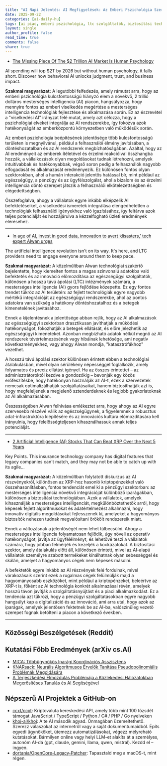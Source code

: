```yaml
---
title: "AI Napi Jelentés: AI Megfigyelések: Az Emberi Pszichológia Szerepe a 2 Trillió Dolláros Piacon, Innováció az LTC-ben és Ígéretes AI Részvények (2025-09-22)"
date: 2025-09-22
categories: [ai-daily-hu]
tags: [ai piac, emberi pszichológia, ltc szolgáltatók, biztosítási technológia, digitális innováció, viselkedési ai, befektetési stratégiák]
layout: single
author_profile: false
read_time: true
comments: false
share: true
---
```

- [The Missing Piece Of The $2 Trillion AI Market Is Human Psychology](https://www.forbes.com/sites/markminevich/2025/09/21/the-missing-piece-of-the-2-trillion-ai-market-is-human-psychology/)

AI spending will top $2T by 2026 but without human psychology, it falls short. Discover how behavioral AI unlocks judgment, trust, and business impact.

**Szakmai magyarázat:**
A legutóbbi felfedezés, amely rámutat arra, hogy az emberi pszichológia kulcsfontosságú hiányzó elem a növekvő, 2 trillió dolláros mesterséges intelligencia (AI) piacon, hangsúlyozza, hogy mennyire fontos az emberi viselkedés megértése a mesterséges intelligencia technológiák fejlesztése és alkalmazása során. Ez az észrevétel a "viselkedési AI" irányzat felé mutat, amely azt célozza, hogy a pszichológiai elveket integrálja az AI rendszerekbe, így fokozva azok hatékonyságát az emberközpontú környezetben való működésük során.

Az emberi pszichológia beépítésének jelentősége több kulcsfontosságú területen is megnyilvánul, például a felhasználói élmény javításában, a döntéshozatalban és az AI rendszerek megbízhatóságában. Azáltal, hogy az AI eredményeit az emberek ítéletével és érzelmi reakcióival összhangba hozzák, a vállalkozások olyan megoldásokat tudnak létrehozni, amelyek intuitívabbak és hatékonyabbak, végső soron pedig a felhasználók nagyobb elfogadását és alkalmazását eredményezik. Ez különösen fontos olyan szektorokban, ahol a humán interakció jelentős hatással bír, mint például az egészségügy, a pénzügy és az ügyfélszolgálat, ahol a bizalom és az érzelmi intelligencia döntő szerepet játszik a felhasználói elkötelezettségben és elégedettségben.

Összefoglalva, ahogy a vállalatok egyre inkább elképzelik AI befektetéseiket, a viselkedési ismeretek integrálása elengedhetetlen a technológiák felhasználói igényekhez való igazításához, így feltárva azok teljes potenciálját és hozzájárulva a kézzelfogható üzleti eredmények eléréséhez.

---
- [In age of AI, invest in good data, innovation to avert ‘disasters,’ tech expert Alwan urges](https://www.mcknights.com/news/in-age-of-ai-invest-in-good-data-innovation-to-avert-disasters-tech-expert-alwan-urges/)

The artificial intelligence revolution isn't on its way. It's here, and LTC providers need to engage everyone around them to keep pace.

**Szakmai magyarázat:**
A közelmúltban Alwan technológiai szakértő bejelentette, hogy kiemelten fontos a magas színvonalú adatokba való befektetés és az innováció előmozdítása az egészségügyi szolgáltatók, különösen a hosszú távú ápolási (LTC) intézmények számára, a mesterséges intelligencia (AI) gyors fejlődése közepette. Ez egy fontos trendet tükröz az AI területén: az fejlett technológiák egyre nagyobb mértékű integrációját az egészségügyi rendszerekbe, ahol az pontos adatokra van szükség a hatékony döntéshozatalhoz és a betegek kimenetelének javításához.

Ennek a kijelentésnek a jelentősége abban rejlik, hogy az AI alkalmazások az egészségügyi szektorban drasztikusan javíthatják a működési hatékonyságot, fokozhatják a betegek ellátását, és előre jelezhetik az egészségügyi kimeneteket. Azonban megbízható adatok nélkül megnő az AI rendszerek tévértelmezésének vagy hibáinak lehetősége, ami negatív következményekhez, vagy ahogy Alwan mondja, "katasztrófákhoz" vezethet. 

A hosszú távú ápolási szektor különösen érintett ebben a technológiai átalakulásban, mivel olyan sérülékeny népességgel foglalkozik, amely folyamatos és precíz ellátást igényel. Ha az összes érintettet – az adminisztrátoroktól kezdve a gondozókig – bevonják egy közös erőfeszítésbe, hogy hatékonyan használják az AI-t, ezek a szervezetek nemcsak optimalizálhatják szolgáltatásaikat, hanem biztosíthatják azt is, hogy megfeleljenek a megjelenő sztenderdeknek és legjobb gyakorlatoknak az AI alkalmazásában.

Összességében Alwan felhívása emlékeztet arra, hogy ahogy az AI egyre szervesebb részévé válik az egészségügynek, a figyelemnek a robusztus adat-infrastruktúra kiépítésére és az innovációs kultúra előmozdítására kell irányulnia, hogy felelősségteljesen kihasználhassuk annak teljes potenciálját.

---
- [2 Artificial Intelligence (AI) Stocks That Can Beat XRP Over the Next 5 Years](https://finance.yahoo.com/news/2-artificial-intelligence-ai-stocks-190000328.html)

Key Points. This insurance technology company has digital features that legacy companies can't match, and they may not be able to catch up with its agile...

**Szakmai magyarázat:**
A közelmúltban folytatott diskurzus az AI részvényekről, különösen az XRP-hoz hasonló kriptopénzekkel való összehasonlításban, fontos tendenciát emel ki a pénzügyi szektorban: az mesterséges intelligencia növekvő integrációját különböző iparágakban, különösen a biztosítási technológiában. Azok a vállalatok, amelyek kihasználják a mesterséges intelligenciát, megkülönböztethetők arról, hogy képesek fejlett algoritmusokat és adatértelmezést alkalmazni, hogy innovatív digitális megoldásokat fejlesszenek ki, amelyeket a hagyományos biztosítók nehezen tudnak megvalósítani örökölt rendszereik miatt.

Ennek a változásnak a jelentőségét nem lehet túlbecsülni. Ahogy a mesterséges intelligencia folyamatosan fejlődik, úgy növeli az operatív hatékonyságot, javítja az ügyfélélményt, és lehetővé teszi a vállalatok számára, hogy jobban felmérjék és kezeljék a kockázatokat. A biztosítási szektor, amely átalakulás előtt áll, különösen érintett, mivel az AI-alapú vállalatok személyre szabott termékeket kínálhatnak olyan sebességgel és skálán, amelyet a hagyományos cégek nem képesek másolni.

A befektetők egyre inkább az AI részvények felé fordulnak, mivel várakozásaik szerint ezek a rugalmas cégek felülmúlják majd a hagyományosabb eszközöket, mint például a kriptopénzeket, beleértve az XRP-t is, főként az AI technológia konkrét alkalmazásai révén, amelyek hosszú távon javítják a szolgáltatásnyújtást és a piaci alkalmazkodást. Ez a tendencia azt tükrözi, hogy a pénzügyi szolgáltatásokban egyre nagyobb hangsúlyt kap a digitalizáció és az innováció, ami arra utal, hogy azok az iparágak, amelyek jelentősen fektetnek be az AI-ba, valószínűleg vezető szerepet fognak betölteni a piacon a következő években.

---
## Közösségi Beszélgetések (Reddit)

## Kutatási Főbb Eredmények (arXiv cs.AI)
- [MICA: Többügynökös Iparági Koordinációs Asszisztens](https://arxiv.org/abs/2509.15237)
- [KNARsack: Neurális Algoritmusos Érvelők Tanítása Pseudopolinomiális Problémák Megoldására](https://arxiv.org/abs/2509.15239)
- [A Terjeszkedési Elmozdulás Problémája a Közlekedési Hálózatokban Megerősítéses Tanulás és AI Segítségével](https://arxiv.org/abs/2509.15291)

## Népszerű AI Projektek a GitHub-on
- [ccxt/ccxt](ccxt/ccxt): Kriptovaluta kereskedési API, amely több mint 100 tőzsdét támogat JavaScript / TypeScript / Python / C# / PHP / Go nyelveken
- [khoj-ai/khoj](khoj-ai/khoj): A te AI második agyad. Önmagában üzemeltethető. Szerezz válaszokat az internetről vagy a saját dokumentumaidból. Építs egyedi ügynököket, ütemezz automatizálásokat, végezz mélyreható kutatásokat. Bármilyen online vagy helyi LLM-et alakíts át a személyes, autonóm AI-dá (gpt, claude, gemini, llama, qwen, mistral). Kezdd el – ingyen.
- [dortania/OpenCore-Legacy-Patcher](dortania/OpenCore-Legacy-Patcher): Tapasztald meg a macOS-t, mint régen.